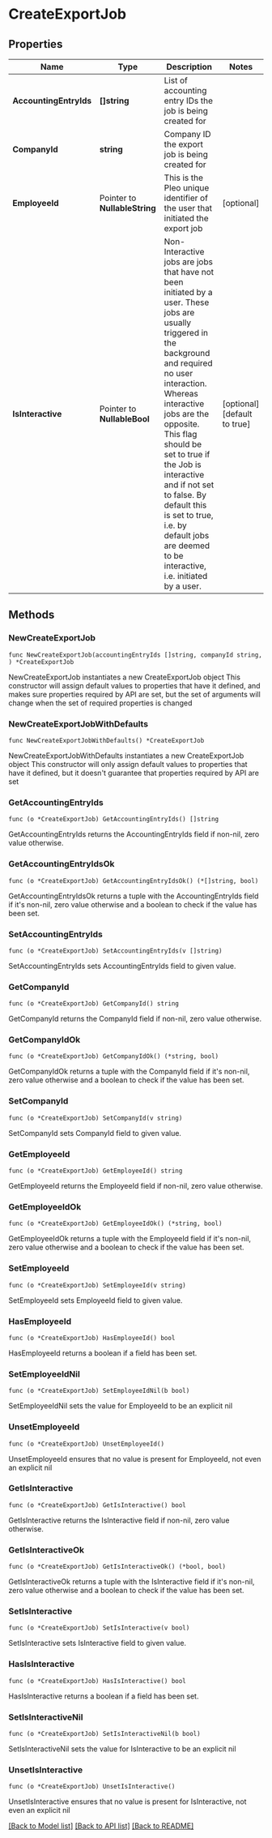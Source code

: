 # CreateExportJob

## Properties

Name | Type | Description | Notes
------------ | ------------- | ------------- | -------------
**AccountingEntryIds** | **[]string** | List of accounting entry IDs the job is being created for | 
**CompanyId** | **string** | Company ID the export job is being created for | 
**EmployeeId** | Pointer to **NullableString** | This is the Pleo unique identifier of the user that initiated the export job | [optional] 
**IsInteractive** | Pointer to **NullableBool** | Non-Interactive jobs are jobs that have not been initiated by a user. These jobs are usually triggered in the background and required no user interaction. Whereas interactive jobs are the opposite. This flag should be set to true if the Job is interactive and if not set to false. By default this is set to true, i.e. by default jobs are deemed to be interactive, i.e. initiated by a user. | [optional] [default to true]

## Methods

### NewCreateExportJob

`func NewCreateExportJob(accountingEntryIds []string, companyId string, ) *CreateExportJob`

NewCreateExportJob instantiates a new CreateExportJob object
This constructor will assign default values to properties that have it defined,
and makes sure properties required by API are set, but the set of arguments
will change when the set of required properties is changed

### NewCreateExportJobWithDefaults

`func NewCreateExportJobWithDefaults() *CreateExportJob`

NewCreateExportJobWithDefaults instantiates a new CreateExportJob object
This constructor will only assign default values to properties that have it defined,
but it doesn't guarantee that properties required by API are set

### GetAccountingEntryIds

`func (o *CreateExportJob) GetAccountingEntryIds() []string`

GetAccountingEntryIds returns the AccountingEntryIds field if non-nil, zero value otherwise.

### GetAccountingEntryIdsOk

`func (o *CreateExportJob) GetAccountingEntryIdsOk() (*[]string, bool)`

GetAccountingEntryIdsOk returns a tuple with the AccountingEntryIds field if it's non-nil, zero value otherwise
and a boolean to check if the value has been set.

### SetAccountingEntryIds

`func (o *CreateExportJob) SetAccountingEntryIds(v []string)`

SetAccountingEntryIds sets AccountingEntryIds field to given value.


### GetCompanyId

`func (o *CreateExportJob) GetCompanyId() string`

GetCompanyId returns the CompanyId field if non-nil, zero value otherwise.

### GetCompanyIdOk

`func (o *CreateExportJob) GetCompanyIdOk() (*string, bool)`

GetCompanyIdOk returns a tuple with the CompanyId field if it's non-nil, zero value otherwise
and a boolean to check if the value has been set.

### SetCompanyId

`func (o *CreateExportJob) SetCompanyId(v string)`

SetCompanyId sets CompanyId field to given value.


### GetEmployeeId

`func (o *CreateExportJob) GetEmployeeId() string`

GetEmployeeId returns the EmployeeId field if non-nil, zero value otherwise.

### GetEmployeeIdOk

`func (o *CreateExportJob) GetEmployeeIdOk() (*string, bool)`

GetEmployeeIdOk returns a tuple with the EmployeeId field if it's non-nil, zero value otherwise
and a boolean to check if the value has been set.

### SetEmployeeId

`func (o *CreateExportJob) SetEmployeeId(v string)`

SetEmployeeId sets EmployeeId field to given value.

### HasEmployeeId

`func (o *CreateExportJob) HasEmployeeId() bool`

HasEmployeeId returns a boolean if a field has been set.

### SetEmployeeIdNil

`func (o *CreateExportJob) SetEmployeeIdNil(b bool)`

 SetEmployeeIdNil sets the value for EmployeeId to be an explicit nil

### UnsetEmployeeId
`func (o *CreateExportJob) UnsetEmployeeId()`

UnsetEmployeeId ensures that no value is present for EmployeeId, not even an explicit nil
### GetIsInteractive

`func (o *CreateExportJob) GetIsInteractive() bool`

GetIsInteractive returns the IsInteractive field if non-nil, zero value otherwise.

### GetIsInteractiveOk

`func (o *CreateExportJob) GetIsInteractiveOk() (*bool, bool)`

GetIsInteractiveOk returns a tuple with the IsInteractive field if it's non-nil, zero value otherwise
and a boolean to check if the value has been set.

### SetIsInteractive

`func (o *CreateExportJob) SetIsInteractive(v bool)`

SetIsInteractive sets IsInteractive field to given value.

### HasIsInteractive

`func (o *CreateExportJob) HasIsInteractive() bool`

HasIsInteractive returns a boolean if a field has been set.

### SetIsInteractiveNil

`func (o *CreateExportJob) SetIsInteractiveNil(b bool)`

 SetIsInteractiveNil sets the value for IsInteractive to be an explicit nil

### UnsetIsInteractive
`func (o *CreateExportJob) UnsetIsInteractive()`

UnsetIsInteractive ensures that no value is present for IsInteractive, not even an explicit nil

[[Back to Model list]](../README.md#documentation-for-models) [[Back to API list]](../README.md#documentation-for-api-endpoints) [[Back to README]](../README.md)


